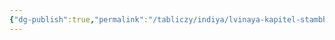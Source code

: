 ```yaml
---
{"dg-publish":true,"permalink":"/tabliczy/indiya/lvinaya-kapitel-stambhi/","dgPassFrontmatter":true}
---
```



